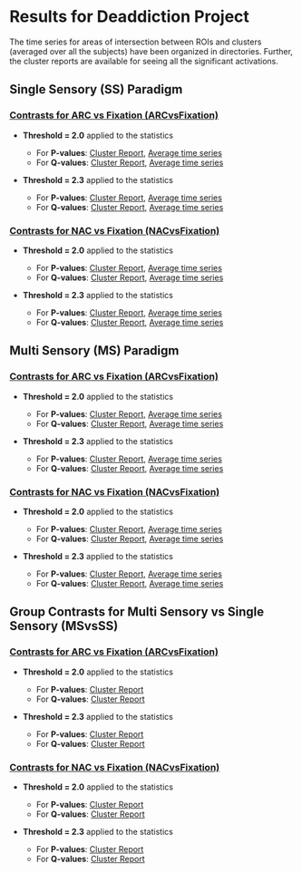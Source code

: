 # Results for Deaddiction Project

The time series for areas of intersection between ROIs and clusters (averaged over all the subjects) have been organized in directories. Further, the cluster reports are available for seeing all the significant activations.

## Single Sensory (SS) Paradigm

### [Contrasts for ARC vs Fixation (ARCvsFixation)](results_20200116/SS/ARCvsFixation)
* **Threshold = 2.0** applied to the statistics
	 * For **P-values**: [Cluster Report](results_20200116/SS/ARCvsFixation/logP_report/report_at_thr_2.0/report.txt), [Average time series](https://github.com/singlakdeepak/Wiki/tree/master/deaddiction_analysis/thresholded_at_5_cont_masked/SS/ARCvsFixation/thresolded_at_2.0/P_masks/bokeh_timeseries_plo.png)
	 * For **Q-values**: [Cluster Report](results_20200116/SS/ARCvsFixation/logQ_report/report_at_thr_2.0/report.txt), [Average time series](https://github.com/singlakdeepak/Wiki/tree/master/deaddiction_analysis/thresholded_at_5_cont_masked/SS/ARCvsFixation/thresolded_at_2.0/Q_masks/bokeh_timeseries_plo.png)

* **Threshold = 2.3** applied to the statistics
	 * For **P-values**: [Cluster Report](results_20200116/SS/ARCvsFixation/logP_report/report_at_thr_2.3/report.txt), [Average time series](https://github.com/singlakdeepak/Wiki/tree/master/deaddiction_analysis/thresholded_at_5_cont_masked/SS/ARCvsFixation/thresolded_at_2.3/P_masks/bokeh_timeseries_plo.png)
	 * For **Q-values**: [Cluster Report](results_20200116/SS/ARCvsFixation/logQ_report/report_at_thr_2.3/report.txt), [Average time series](https://github.com/singlakdeepak/Wiki/tree/master/deaddiction_analysis/thresholded_at_5_cont_masked/SS/ARCvsFixation/thresolded_at_2.3/Q_masks/bokeh_timeseries_plo.png)


### [Contrasts for NAC vs Fixation (NACvsFixation)](results_20200116/SS/NACvsFixation)
* **Threshold = 2.0** applied to the statistics
	 * For **P-values**: [Cluster Report](results_20200116/SS/NACvsFixation/logP_report/report_at_thr_2.0/report.txt), [Average time series](https://github.com/singlakdeepak/Wiki/tree/master/deaddiction_analysis/thresholded_at_5_cont_masked/SS/NACvsFixation/thresolded_at_2.0/P_masks/bokeh_timeseries_plo.png)
	 * For **Q-values**: [Cluster Report](results_20200116/SS/NACvsFixation/logQ_report/report_at_thr_2.0/report.txt), [Average time series](https://github.com/singlakdeepak/Wiki/tree/master/deaddiction_analysis/thresholded_at_5_cont_masked/SS/NACvsFixation/thresolded_at_2.0/Q_masks/bokeh_timeseries_plo.png)

* **Threshold = 2.3** applied to the statistics
	 * For **P-values**: [Cluster Report](results_20200116/SS/NACvsFixation/logP_report/report_at_thr_2.3/report.txt), [Average time series](https://github.com/singlakdeepak/Wiki/tree/master/deaddiction_analysis/thresholded_at_5_cont_masked/SS/NACvsFixation/thresolded_at_2.3/P_masks/bokeh_timeseries_plo.png)
	 * For **Q-values**: [Cluster Report](results_20200116/SS/NACvsFixation/logQ_report/report_at_thr_2.3/report.txt), [Average time series](https://github.com/singlakdeepak/Wiki/tree/master/deaddiction_analysis/thresholded_at_5_cont_masked/SS/NACvsFixation/thresolded_at_2.3/Q_masks/bokeh_timeseries_plo.png)



## Multi Sensory (MS) Paradigm

### [Contrasts for ARC vs Fixation (ARCvsFixation)](results_20200116/MS/ARCvsFixation)
* **Threshold = 2.0** applied to the statistics
	 * For **P-values**: [Cluster Report](results_20200116/MS/ARCvsFixation/logP_report/report_at_thr_2.0/report.txt), [Average time series](https://github.com/singlakdeepak/Wiki/tree/master/deaddiction_analysis/thresholded_at_5_cont_masked/MS/ARCvsFixation/thresolded_at_2.0/P_masks/bokeh_timeseries_plo.png)
	 * For **Q-values**: [Cluster Report](results_20200116/MS/ARCvsFixation/logQ_report/report_at_thr_2.0/report.txt), [Average time series](https://github.com/singlakdeepak/Wiki/tree/master/deaddiction_analysis/thresholded_at_5_cont_masked/MS/ARCvsFixation/thresolded_at_2.0/Q_masks/bokeh_timeseries_plo.png)

* **Threshold = 2.3** applied to the statistics
	 * For **P-values**: [Cluster Report](results_20200116/MS/ARCvsFixation/logP_report/report_at_thr_2.3/report.txt), [Average time series](https://github.com/singlakdeepak/Wiki/tree/master/deaddiction_analysis/thresholded_at_5_cont_masked/MS/ARCvsFixation/thresolded_at_2.3/P_masks/bokeh_timeseries_plo.png)
	 * For **Q-values**: [Cluster Report](results_20200116/MS/ARCvsFixation/logQ_report/report_at_thr_2.3/report.txt), [Average time series](https://github.com/singlakdeepak/Wiki/tree/master/deaddiction_analysis/thresholded_at_5_cont_masked/MS/ARCvsFixation/thresolded_at_2.3/Q_masks/bokeh_timeseries_plo.png)


### [Contrasts for NAC vs Fixation (NACvsFixation)](results_20200116/MS/NACvsFixation)
* **Threshold = 2.0** applied to the statistics
	 * For **P-values**: [Cluster Report](results_20200116/MS/NACvsFixation/logP_report/report_at_thr_2.0/report.txt), [Average time series](https://github.com/singlakdeepak/Wiki/tree/master/deaddiction_analysis/thresholded_at_5_cont_masked/MS/NACvsFixation/thresolded_at_2.0/P_masks/bokeh_timeseries_plo.png)
	 * For **Q-values**: [Cluster Report](results_20200116/MS/NACvsFixation/logQ_report/report_at_thr_2.0/report.txt), [Average time series](https://github.com/singlakdeepak/Wiki/tree/master/deaddiction_analysis/thresholded_at_5_cont_masked/MS/NACvsFixation/thresolded_at_2.0/Q_masks/bokeh_timeseries_plo.png)

* **Threshold = 2.3** applied to the statistics
	 * For **P-values**: [Cluster Report](results_20200116/MS/NACvsFixation/logP_report/report_at_thr_2.3/report.txt), [Average time series](https://github.com/singlakdeepak/Wiki/tree/master/deaddiction_analysis/thresholded_at_5_cont_masked/MS/NACvsFixation/thresolded_at_2.3/P_masks/bokeh_timeseries_plo.png)
	 * For **Q-values**: [Cluster Report](results_20200116/MS/NACvsFixation/logQ_report/report_at_thr_2.3/report.txt), [Average time series](https://github.com/singlakdeepak/Wiki/tree/master/deaddiction_analysis/thresholded_at_5_cont_masked/MS/NACvsFixation/thresolded_at_2.3/Q_masks/bokeh_timeseries_plo.png)



## Group Contrasts for Multi Sensory vs Single Sensory (MSvsSS)

### [Contrasts for ARC vs Fixation (ARCvsFixation)](results_20200116/MSvsSS/ARCvsFixation)
* **Threshold = 2.0** applied to the statistics
	 * For **P-values**: [Cluster Report](results_20200116/MSvsSS/ARCvsFixation/logP_report/report_at_thr_2.0/report.txt)
	 * For **Q-values**: [Cluster Report](results_20200116/MSvsSS/ARCvsFixation/logQ_report/report_at_thr_2.0/report.txt)

* **Threshold = 2.3** applied to the statistics
	 * For **P-values**: [Cluster Report](results_20200116/MSvsSS/ARCvsFixation/logP_report/report_at_thr_2.3/report.txt)
	 * For **Q-values**: [Cluster Report](results_20200116/MSvsSS/ARCvsFixation/logQ_report/report_at_thr_2.3/report.txt)


### [Contrasts for NAC vs Fixation (NACvsFixation)](results_20200116/MSvsSS/NACvsFixation)
* **Threshold = 2.0** applied to the statistics
	 * For **P-values**: [Cluster Report](results_20200116/MSvsSS/NACvsFixation/logP_report/report_at_thr_2.0/report.txt)
	 * For **Q-values**: [Cluster Report](results_20200116/MSvsSS/NACvsFixation/logQ_report/report_at_thr_2.0/report.txt)

* **Threshold = 2.3** applied to the statistics
	 * For **P-values**: [Cluster Report](results_20200116/MSvsSS/NACvsFixation/logP_report/report_at_thr_2.3/report.txt)
	 * For **Q-values**: [Cluster Report](results_20200116/MSvsSS/NACvsFixation/logQ_report/report_at_thr_2.3/report.txt)



